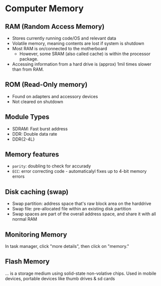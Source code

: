 # Computer Memory 
## RAM (Random Access Memory)
* Stores currently running code/OS and relevant data
* Volatile memory, meaning contents are lost if system is shutdown
* Most RAM is on/connected to the motherboard
    * However, some SRAM (also called cache) is within the processor package.
* Accessing information from a hard drive is (approx) 1mil times slower than from RAM.
## ROM (Read-Only memory)
* Found on adapters and accessory devices
* Not cleared on shutdown
## Module Types
* SDRAM: Fast burst address
* DDR: Double data rate
* DDR{2-4L}
## Memory features
* `parity`: doubling to check for accurady
* `ECC`: error correcting code - automaticalyl fixes up to 4-bit memory errors 
## Disk caching (swap)
* Swap partition: address space that's raw block area on the harddrive
* Swap file: pre-allocated file within an existing disk partition
* Swap spaces are part of the overall address space, and share it with all normal RAM
## Monitoring Memory
In task manager, click "more details", then click on "memory."
## Flash Memory
... is a storage medium using solid-state non-volative chips. Used in mobile devices, portable devices like thumb drives & sd cards

